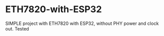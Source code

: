 # ETH7820-with-ESP32

SIMPLE project with ETH7820 with ESP32, without PHY power and clock out.
Tested

